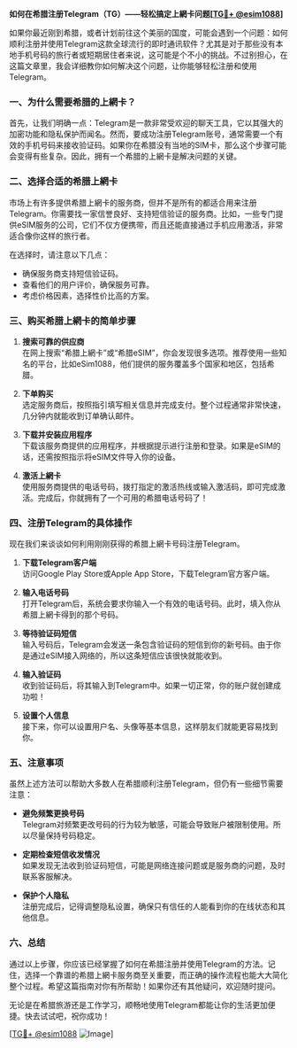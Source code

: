 **如何在希腊注册Telegram（TG）——轻松搞定上網卡问题[[TG💪+ @esim1088](https://t.me/s/esim1088)]**

如果你最近刚到希腊，或者计划前往这个美丽的国度，可能会遇到一个问题：如何顺利注册并使用Telegram这款全球流行的即时通讯软件？尤其是对于那些没有本地手机号码的旅行者或短期居住者来说，这可能是个不小的挑战。不过别担心，在这篇文章里，我会详细教你如何解决这个问题，让你能够轻松注册和使用Telegram。

### **一、为什么需要希腊的上網卡？**

首先，让我们明确一点：Telegram是一款非常受欢迎的聊天工具，它以其强大的加密功能和隐私保护而闻名。然而，要成功注册Telegram账号，通常需要一个有效的手机号码来接收验证码。如果你在希腊没有当地的SIM卡，那么这个步骤可能会变得有些复杂。因此，拥有一个希腊的上網卡是解决问题的关键。

### **二、选择合适的希腊上網卡**

市场上有许多提供希腊上網卡的服务商，但并不是所有的都适合用来注册Telegram。你需要找一家信誉良好、支持短信验证的服务商。比如，一些专门提供eSIM服务的公司，它们不仅方便携带，而且还能直接通过手机应用激活，非常适合像你这样的旅行者。

在选择时，请注意以下几点：
- 确保服务商支持短信验证码。
- 查看他们的用户评价，确保服务可靠。
- 考虑价格因素，选择性价比高的方案。

### **三、购买希腊上網卡的简单步骤**

1. **搜索可靠的供应商**  
   在网上搜索“希腊上網卡”或“希腊eSIM”，你会发现很多选项。推荐使用一些知名的平台，比如eSim1088，他们提供的服务覆盖多个国家和地区，包括希腊。

2. **下单购买**  
   选定服务商后，按照指引填写相关信息并完成支付。整个过程通常非常快速，几分钟内就能收到订单确认邮件。

3. **下载并安装应用程序**  
   下载该服务商提供的应用程序，并根据提示进行注册和登录。如果是eSIM的话，还需按照指示将eSIM文件导入你的设备。

4. **激活上網卡**  
   使用服务商提供的电话号码，拨打指定的激活热线或输入激活码，即可完成激活。完成后，你就拥有了一个可用的希腊电话号码了！

### **四、注册Telegram的具体操作**

现在我们来谈谈如何利用刚刚获得的希腊上網卡号码注册Telegram。

1. **下载Telegram客户端**  
   访问Google Play Store或Apple App Store，下载Telegram官方客户端。

2. **输入电话号码**  
   打开Telegram后，系统会要求你输入一个有效的电话号码。此时，填入你从希腊上網卡得到的那个号码。

3. **等待验证码短信**  
   输入号码后，Telegram会发送一条包含验证码的短信到你的新号码。由于你是通过eSIM接入网络的，所以这条短信应该很快就能收到。

4. **输入验证码**  
   收到验证码后，将其输入到Telegram中。如果一切正常，你的账户就创建成功啦！

5. **设置个人信息**  
   接下来，你可以设置用户名、头像等基本信息，这样朋友们就能更容易找到你。

### **五、注意事项**

虽然上述方法可以帮助大多数人在希腊顺利注册Telegram，但仍有一些细节需要注意：

- **避免频繁更换号码**  
  Telegram对频繁更改号码的行为较为敏感，可能会导致账户被限制使用。所以尽量保持号码稳定。

- **定期检查短信收发情况**  
  如果发现无法收到验证码短信，可能是网络连接问题或是服务商的问题，及时联系客服解决。

- **保护个人隐私**  
  注册完成后，记得调整隐私设置，确保只有信任的人能看到你的在线状态和其他信息。

### **六、总结**

通过以上步骤，你应该已经掌握了如何在希腊注册并使用Telegram的方法。记住，选择一个靠谱的希腊上網卡服务商至关重要，而正确的操作流程也能大大简化整个过程。希望这篇指南对你有所帮助！如果你还有其他疑问，欢迎随时提问。

无论是在希腊旅游还是工作学习，顺畅地使用Telegram都能让你的生活更加便捷。快去试试吧，祝你成功！

[[TG💪+ @esim1088](https://t.me/s/esim1088) ![Image](https://i.postimg.cc/4NQfJmqS/Snipaste-2025-05-13-00-14-12.png)]